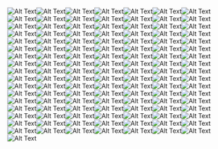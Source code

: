 #

![Alt Text](https://media.giphy.com/media/vFKqnCdLPNOKc/giphy.gif)![Alt Text](https://media.giphy.com/media/vFKqnCdLPNOKc/giphy.gif)![Alt Text](https://media.giphy.com/media/vFKqnCdLPNOKc/giphy.gif)![Alt Text](https://media.giphy.com/media/vFKqnCdLPNOKc/giphy.gif)![Alt Text](https://media.giphy.com/media/vFKqnCdLPNOKc/giphy.gif)![Alt Text](https://media.giphy.com/media/vFKqnCdLPNOKc/giphy.gif)![Alt Text](https://media.giphy.com/media/vFKqnCdLPNOKc/giphy.gif)![Alt Text](https://media.giphy.com/media/vFKqnCdLPNOKc/giphy.gif)![Alt Text](https://media.giphy.com/media/vFKqnCdLPNOKc/giphy.gif)![Alt Text](https://media.giphy.com/media/vFKqnCdLPNOKc/giphy.gif)![Alt Text](https://media.giphy.com/media/vFKqnCdLPNOKc/giphy.gif)![Alt Text](https://media.giphy.com/media/vFKqnCdLPNOKc/giphy.gif)![Alt Text](https://media.giphy.com/media/vFKqnCdLPNOKc/giphy.gif)![Alt Text](https://media.giphy.com/media/vFKqnCdLPNOKc/giphy.gif)![Alt Text](https://media.giphy.com/media/vFKqnCdLPNOKc/giphy.gif)![Alt Text](https://media.giphy.com/media/vFKqnCdLPNOKc/giphy.gif)![Alt Text](https://media.giphy.com/media/vFKqnCdLPNOKc/giphy.gif)![Alt Text](https://media.giphy.com/media/vFKqnCdLPNOKc/giphy.gif)![Alt Text](https://media.giphy.com/media/vFKqnCdLPNOKc/giphy.gif)![Alt Text](https://media.giphy.com/media/vFKqnCdLPNOKc/giphy.gif)![Alt Text](https://media.giphy.com/media/vFKqnCdLPNOKc/giphy.gif)![Alt Text](https://media.giphy.com/media/vFKqnCdLPNOKc/giphy.gif)![Alt Text](https://media.giphy.com/media/vFKqnCdLPNOKc/giphy.gif)![Alt Text](https://media.giphy.com/media/vFKqnCdLPNOKc/giphy.gif)![Alt Text](https://media.giphy.com/media/vFKqnCdLPNOKc/giphy.gif)![Alt Text](https://media.giphy.com/media/vFKqnCdLPNOKc/giphy.gif)![Alt Text](https://media.giphy.com/media/vFKqnCdLPNOKc/giphy.gif)![Alt Text](https://media.giphy.com/media/vFKqnCdLPNOKc/giphy.gif)![Alt Text](https://media.giphy.com/media/vFKqnCdLPNOKc/giphy.gif)![Alt Text](https://media.giphy.com/media/vFKqnCdLPNOKc/giphy.gif)![Alt Text](https://media.giphy.com/media/vFKqnCdLPNOKc/giphy.gif)![Alt Text](https://media.giphy.com/media/vFKqnCdLPNOKc/giphy.gif)![Alt Text](https://media.giphy.com/media/vFKqnCdLPNOKc/giphy.gif)![Alt Text](https://media.giphy.com/media/vFKqnCdLPNOKc/giphy.gif)![Alt Text](https://media.giphy.com/media/vFKqnCdLPNOKc/giphy.gif)![Alt Text](https://media.giphy.com/media/vFKqnCdLPNOKc/giphy.gif)![Alt Text](https://media.giphy.com/media/vFKqnCdLPNOKc/giphy.gif)![Alt Text](https://media.giphy.com/media/vFKqnCdLPNOKc/giphy.gif)![Alt Text](https://media.giphy.com/media/vFKqnCdLPNOKc/giphy.gif)![Alt Text](https://media.giphy.com/media/vFKqnCdLPNOKc/giphy.gif)![Alt Text](https://media.giphy.com/media/vFKqnCdLPNOKc/giphy.gif)![Alt Text](https://media.giphy.com/media/vFKqnCdLPNOKc/giphy.gif)![Alt Text](https://media.giphy.com/media/vFKqnCdLPNOKc/giphy.gif)![Alt Text](https://media.giphy.com/media/vFKqnCdLPNOKc/giphy.gif)![Alt Text](https://media.giphy.com/media/vFKqnCdLPNOKc/giphy.gif)![Alt Text](https://media.giphy.com/media/vFKqnCdLPNOKc/giphy.gif)![Alt Text](https://media.giphy.com/media/vFKqnCdLPNOKc/giphy.gif)![Alt Text](https://media.giphy.com/media/vFKqnCdLPNOKc/giphy.gif)![Alt Text](https://media.giphy.com/media/vFKqnCdLPNOKc/giphy.gif)![Alt Text](https://media.giphy.com/media/vFKqnCdLPNOKc/giphy.gif)![Alt Text](https://media.giphy.com/media/vFKqnCdLPNOKc/giphy.gif)![Alt Text](https://media.giphy.com/media/vFKqnCdLPNOKc/giphy.gif)![Alt Text](https://media.giphy.com/media/vFKqnCdLPNOKc/giphy.gif)![Alt Text](https://media.giphy.com/media/vFKqnCdLPNOKc/giphy.gif)![Alt Text](https://media.giphy.com/media/vFKqnCdLPNOKc/giphy.gif)![Alt Text](https://media.giphy.com/media/vFKqnCdLPNOKc/giphy.gif)![Alt Text](https://media.giphy.com/media/vFKqnCdLPNOKc/giphy.gif)![Alt Text](https://media.giphy.com/media/vFKqnCdLPNOKc/giphy.gif)![Alt Text](https://media.giphy.com/media/vFKqnCdLPNOKc/giphy.gif)![Alt Text](https://media.giphy.com/media/vFKqnCdLPNOKc/giphy.gif)![Alt Text](https://media.giphy.com/media/vFKqnCdLPNOKc/giphy.gif)![Alt Text](https://media.giphy.com/media/vFKqnCdLPNOKc/giphy.gif)![Alt Text](https://media.giphy.com/media/vFKqnCdLPNOKc/giphy.gif)![Alt Text](https://media.giphy.com/media/vFKqnCdLPNOKc/giphy.gif)![Alt Text](https://media.giphy.com/media/vFKqnCdLPNOKc/giphy.gif)![Alt Text](https://media.giphy.com/media/vFKqnCdLPNOKc/giphy.gif)![Alt Text](https://media.giphy.com/media/vFKqnCdLPNOKc/giphy.gif)![Alt Text](https://media.giphy.com/media/vFKqnCdLPNOKc/giphy.gif)![Alt Text](https://media.giphy.com/media/vFKqnCdLPNOKc/giphy.gif)![Alt Text](https://media.giphy.com/media/vFKqnCdLPNOKc/giphy.gif)![Alt Text](https://media.giphy.com/media/vFKqnCdLPNOKc/giphy.gif)![Alt Text](https://media.giphy.com/media/vFKqnCdLPNOKc/giphy.gif)![Alt Text](https://media.giphy.com/media/vFKqnCdLPNOKc/giphy.gif)![Alt Text](https://media.giphy.com/media/vFKqnCdLPNOKc/giphy.gif)![Alt Text](https://media.giphy.com/media/vFKqnCdLPNOKc/giphy.gif)![Alt Text](https://media.giphy.com/media/vFKqnCdLPNOKc/giphy.gif)![Alt Text](https://media.giphy.com/media/vFKqnCdLPNOKc/giphy.gif)![Alt Text](https://media.giphy.com/media/vFKqnCdLPNOKc/giphy.gif)![Alt Text](https://media.giphy.com/media/vFKqnCdLPNOKc/giphy.gif)![Alt Text](https://media.giphy.com/media/vFKqnCdLPNOKc/giphy.gif)![Alt Text](https://media.giphy.com/media/vFKqnCdLPNOKc/giphy.gif)![Alt Text](https://media.giphy.com/media/vFKqnCdLPNOKc/giphy.gif)![Alt Text](https://media.giphy.com/media/vFKqnCdLPNOKc/giphy.gif)![Alt Text](https://media.giphy.com/media/vFKqnCdLPNOKc/giphy.gif)![Alt Text](https://media.giphy.com/media/vFKqnCdLPNOKc/giphy.gif)![Alt Text](https://media.giphy.com/media/vFKqnCdLPNOKc/giphy.gif)![Alt Text](https://media.giphy.com/media/vFKqnCdLPNOKc/giphy.gif)![Alt Text](https://media.giphy.com/media/vFKqnCdLPNOKc/giphy.gif)![Alt Text](https://media.giphy.com/media/vFKqnCdLPNOKc/giphy.gif)![Alt Text](https://media.giphy.com/media/vFKqnCdLPNOKc/giphy.gif)![Alt Text](https://media.giphy.com/media/vFKqnCdLPNOKc/giphy.gif)![Alt Text](https://media.giphy.com/media/vFKqnCdLPNOKc/giphy.gif)![Alt Text](https://media.giphy.com/media/vFKqnCdLPNOKc/giphy.gif)![Alt Text](https://media.giphy.com/media/vFKqnCdLPNOKc/giphy.gif)![Alt Text](https://media.giphy.com/media/vFKqnCdLPNOKc/giphy.gif)![Alt Text](https://media.giphy.com/media/vFKqnCdLPNOKc/giphy.gif)![Alt Text](https://media.giphy.com/media/vFKqnCdLPNOKc/giphy.gif)![Alt Text](https://media.giphy.com/media/vFKqnCdLPNOKc/giphy.gif)![Alt Text](https://media.giphy.com/media/vFKqnCdLPNOKc/giphy.gif)![Alt Text](https://media.giphy.com/media/vFKqnCdLPNOKc/giphy.gif)![Alt Text](https://media.giphy.com/media/vFKqnCdLPNOKc/giphy.gif)![Alt Text](https://media.giphy.com/media/vFKqnCdLPNOKc/giphy.gif)![Alt Text](https://media.giphy.com/media/vFKqnCdLPNOKc/giphy.gif)![Alt Text](https://media.giphy.com/media/vFKqnCdLPNOKc/giphy.gif)![Alt Text](https://media.giphy.com/media/vFKqnCdLPNOKc/giphy.gif)![Alt Text](https://media.giphy.com/media/vFKqnCdLPNOKc/giphy.gif)![Alt Text](https://media.giphy.com/media/vFKqnCdLPNOKc/giphy.gif)![Alt Text](https://media.giphy.com/media/vFKqnCdLPNOKc/giphy.gif)![Alt Text](https://media.giphy.com/media/vFKqnCdLPNOKc/giphy.gif)![Alt Text](https://media.giphy.com/media/vFKqnCdLPNOKc/giphy.gif)![Alt Text](https://media.giphy.com/media/vFKqnCdLPNOKc/giphy.gif)![Alt Text](https://media.giphy.com/media/vFKqnCdLPNOKc/giphy.gif)![Alt Text](https://media.giphy.com/media/vFKqnCdLPNOKc/giphy.gif)![Alt Text](https://media.giphy.com/media/vFKqnCdLPNOKc/giphy.gif)![Alt Text](https://media.giphy.com/media/vFKqnCdLPNOKc/giphy.gif)![Alt Text](https://media.giphy.com/media/vFKqnCdLPNOKc/giphy.gif)![Alt Text](https://media.giphy.com/media/vFKqnCdLPNOKc/giphy.gif)![Alt Text](https://media.giphy.com/media/vFKqnCdLPNOKc/giphy.gif)![Alt Text](https://media.giphy.com/media/vFKqnCdLPNOKc/giphy.gif)![Alt Text](https://media.giphy.com/media/vFKqnCdLPNOKc/giphy.gif)
